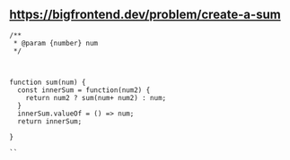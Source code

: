 ## https://bigfrontend.dev/problem/create-a-sum

```
/**
 * @param {number} num
 */



function sum(num) {
  const innerSum = function(num2) {
    return num2 ? sum(num+ num2) : num;
  } 
  innerSum.valueOf = () => num;
  return innerSum;

}

``
